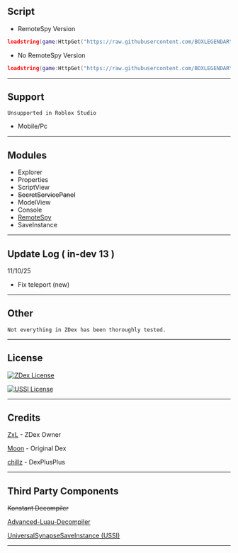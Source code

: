 ## Script
- RemoteSpy Version
```lua
loadstring(game:HttpGet("https://raw.githubusercontent.com/BOXLEGENDARY/ZDex/main/ZDex1.lua"))()
```
- No RemoteSpy Version
```lua
loadstring(game:HttpGet("https://raw.githubusercontent.com/BOXLEGENDARY/ZDex/main/ZDex2.lua"))()
```

---

## Support
`Unsupported in Roblox Studio`
- Mobile/Pc

---

## Modules
- Explorer
- Properties
- ScriptView
- ~~SecretServicePanel~~
- ModelView
- Console
- [RemoteSpy](https://scriptblox.com/script/Universal-Script-BootSpy-12998)
- SaveInstance

---

## Update Log ( in-dev 13 )
11/10/25
- Fix teleport (new)

---


## Other
`Not everything in ZDex has been thoroughly tested.`

---

## License
[![ZDex License](https://img.shields.io/badge/ZDex-License-green)](https://github.com/BOXLEGENDARY/ZDex/blob/main/LICENSE)

[![USSI License](https://img.shields.io/badge/USSI-License-green)](https://github.com/BOXLEGENDARY/UniversalSynSaveInstance/blob/main/LICENSE)

---

## Credits
[ZxL](https://youtu.be/dQw4w9WgXcQ?si=IkAXjfO3Uf2UOJ9V) - ZDex Owner

[Moon](https://github.com/LorekeeperZinnia/Dex) - Original Dex

[chillz](https://github.com/AZYsGithub/DexPlusPlus) - DexPlusPlus

---

## Third Party Components
~~Konstant Decompiler~~

[Advanced-Luau-Decompiler](https://github.com/BOXLEGENDARY/Advanced-Luau-Decompiler)

[UniversalSynapseSaveInstance (USSI)](https://github.com/BOXLEGENDARY/UniversalSynSaveInstance)

---
